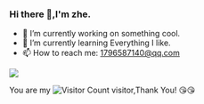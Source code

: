 ### Hi there 👋,I'm zhe.

- 🔭 I’m currently working on something cool.
- 🌱 I’m currently learning Everything I like.
- 📫 How to reach me: 1796587140@qq.com


![](https://github-readme-stats.vercel.app/api?username=Amethyst-yu&show_icons=true&theme=transparent)

You are my ![Visitor Count](https://profile-counter.glitch.me/Amethyst-yu/count.svg) visitor,Thank You!     :kissing_heart::kissing_heart:
